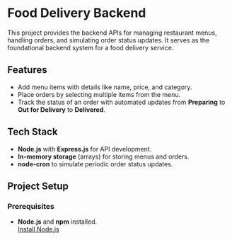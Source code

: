 # Food Delivery Backend

This project provides the backend APIs for managing restaurant menus, handling orders, and simulating order status updates. It serves as the foundational backend system for a food delivery service.

## Features
- Add menu items with details like name, price, and category.
- Place orders by selecting multiple items from the menu.
- Track the status of an order with automated updates from **Preparing** to **Out for Delivery** to **Delivered**.

## Tech Stack
- **Node.js** with **Express.js** for API development.
- **In-memory storage** (arrays) for storing menus and orders.
- **node-cron** to simulate periodic order status updates.

## Project Setup

### Prerequisites
- **Node.js** and **npm** installed.  
  [Install Node.js](https://nodejs.org/)

